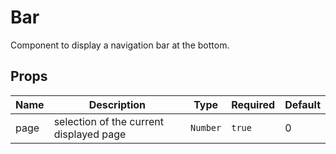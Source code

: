 # Bar

Component to display a navigation bar at the bottom.

## Props

<!-- @vuese:Bar:props:start -->
|Name|Description|Type|Required|Default|
|---|---|---|---|---|
|page|selection of the current displayed page|`Number`|`true`|0|

<!-- @vuese:Bar:props:end -->


